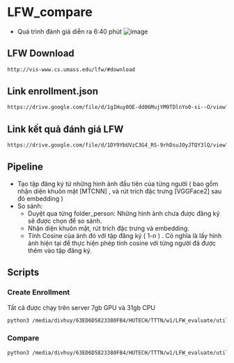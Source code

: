 # LFW_compare  
- Quá trình đánh giá diễn ra 6:40 phút
![image](https://github.com/dvanhuy11/LFW_compare/assets/76443374/09fa0c6f-e745-4e99-b62c-237da6c4583f)

## LFW Download
```bash
http://vis-www.cs.umass.edu/lfw/#download
```
## Link enrollment.json 
```bash
https://drive.google.com/file/d/1gIHuy0OE-dd06MujYM9TDlnYo0-si--O/view?usp=drive_link
```
## Link kết quả đánh giá LFW
```bash
https://drive.google.com/file/d/1DY9YbUVzC3G4_RS-9rhDsuJOyJTQY3lQ/view?usp=drive_link
```
## Pipeline   
- Tạo tập đăng ký từ những hình ảnh đầu tiên của từng người ( bao gồm nhận diện khuôn mặt [MTCNN] , và rút trích đặc trưng [VGGFace2] sau đó embedding )
- So sánh:
  - Duyệt qua từng folder_person: Những hình ảnh chưa được đăng ký sẽ được chọn để so sánh.   
  - Nhận diện khuôn mặt, rút trích đặc trưng và embedding.
  - Tính Cosine của ảnh đó với tập đăng ký ( 1-n ) . Có nghĩa là lấy hình ảnh hiện tại để thực hiện phép tính cosine với từng người đã được thêm vào tập đăng ký.
## Scripts
### Create Enrollment
Tất cả được chạy trên server 7gb GPU và 31gb CPU
```bash
python3 /media/divhuy/63ED6D5823380FB4/HUTECH/TTTN/w1/LFW_evaluate/util/create_enrollment.py
```
### Compare 
```bash
python3 /media/divhuy/63ED6D5823380FB4/HUTECH/TTTN/w1/LFW_evaluate/util/eval_LFW.py
```
